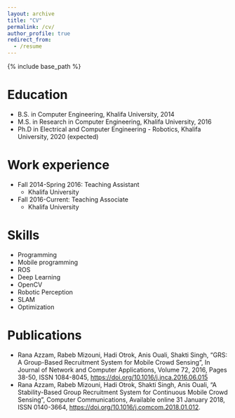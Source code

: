 ```yaml
---
layout: archive
title: "CV"
permalink: /cv/
author_profile: true
redirect_from:
  - /resume
---
```


{% include base_path %}

Education
======
* B.S. in Computer Engineering, Khalifa University, 2014
* M.S. in Research in Computer Engineering, Khalifa University, 2016
* Ph.D in Electrical and Computer Engineering - Robotics, Khalifa University, 2020 (expected)

Work experience
======
* Fall 2014-Spring 2016: Teaching Assistant
  * Khalifa University
* Fall 2016-Current: Teaching Associate 
  * Khalifa University

Skills
======
* Programming 
* Mobile programming 
* ROS 
* Deep Learning
* OpenCV
* Robotic Perception 
* SLAM
* Optimization


Publications
======
* Rana Azzam, Rabeb Mizouni, Hadi Otrok, Anis Ouali, Shakti Singh, “GRS: A Group-Based Recruitment System for Mobile Crowd Sensing”, In Journal of Network and Computer Applications, Volume 72, 2016, Pages 38-50, ISSN 1084-8045, https://doi.org/10.1016/j.jnca.2016.06.015 
* Rana Azzam, Rabeb Mizouni, Hadi Otrok, Shakti Singh, Anis Ouali, “A Stability-Based Group Recruitment System for Continuous Mobile Crowd Sensing”, Computer Communications, Available online 31 January 2018, ISSN 0140-3664, https://doi.org/10.1016/j.comcom.2018.01.012. 
